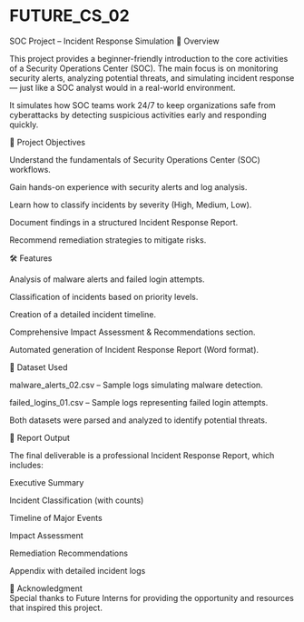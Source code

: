 # FUTURE_CS_02

SOC Project – Incident Response Simulation
📌 Overview

This project provides a beginner-friendly introduction to the core activities of a Security Operations Center (SOC).
The main focus is on monitoring security alerts, analyzing potential threats, and simulating incident response — just like a SOC analyst would in a real-world environment.

It simulates how SOC teams work 24/7 to keep organizations safe from cyberattacks by detecting suspicious activities early and responding quickly.

🎯 Project Objectives

Understand the fundamentals of Security Operations Center (SOC) workflows.

Gain hands-on experience with security alerts and log analysis.

Learn how to classify incidents by severity (High, Medium, Low).

Document findings in a structured Incident Response Report.

Recommend remediation strategies to mitigate risks.

🛠️ Features

Analysis of malware alerts and failed login attempts.

Classification of incidents based on priority levels.

Creation of a detailed incident timeline.

Comprehensive Impact Assessment & Recommendations section.

Automated generation of Incident Response Report (Word format).

📂 Dataset Used

malware_alerts_02.csv – Sample logs simulating malware detection.

failed_logins_01.csv – Sample logs representing failed login attempts.

Both datasets were parsed and analyzed to identify potential threats.

📑 Report Output

The final deliverable is a professional Incident Response Report, which includes:

Executive Summary

Incident Classification (with counts)

Timeline of Major Events

Impact Assessment

Remediation Recommendations

Appendix with detailed incident logs

🙏 Acknowledgment  
Special thanks to Future Interns for providing the opportunity and resources that inspired this project.
